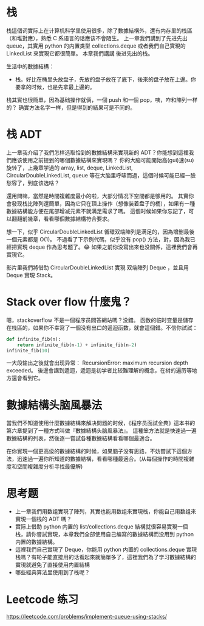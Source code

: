 # 栈

栈這個词實际上在计算机科学里使用很多，除了數據結構外，還有内存里的栈區 （和堆對應），熟悉 C 系语言的话應该不會陌生。
上一章我們講到了先进先出 queue，其實用 python 的内置类型 collections.deque 或者我們自己實現的 LinkedList 來實現它都很簡單。
本章我們講講 後进先出的栈。

生活中的數據結構：

- 栈。好比在桶里头放盘子，先放的盘子放在了底下，後來的盘子放在上邊。你要拿的时候，也是先拿最上邊的。

栈其實也很簡單，因為基础操作就俩，一個 push 和一個 pop，咦，咋和陣列一样的？
确實方法名字一样，但是得到的結果可是不同的。


# 栈 ADT

上一章我介绍了我們怎样选取恰到的數據結構來實現新的 ADT？你能想到這裡我們應该使用之前提到的哪個數據結構來實現嗎？
你的大脑可能開始高(gui)速(su)旋转了，上幾章学過的 array, list, deque, LinkedList, CircularDoubleLinkedList, queue
等在大脑里呼啸而過，這個时候可能已經一臉愁容了，到底该选啥？

還用問嘛，當然是時間複雜度最小的啦，大部分情况下空間都是够用的。
其實你會發现栈比陣列還簡單，因為它只在頂上操作（想像装着盘子的桶），如果有一種數據結構能方便在尾部增减元素不就满足需求了嗎。
這個时候如果你忘記了，可以翻翻前幾章，看看哪個數據結構符合要求。

想一下，似乎 CircularDoubleLinkedList 循環双端陣列是满足的，因為增删最後一個元素都是 O(1)。
不過看了下示例代碼，似乎没有 pop() 方法，對，因為我已經把實現 deque 作為思考题了。😂
如果之前你没寫出來也没關係，這裡我們會再實現它。


影片里我們將借助 CircularDoubleLinkedList 實現 双端陣列 Deque ，並且用 Deque 實現 Stack。


# Stack over flow 什麼鬼？
嗯，stackoverflow 不是一個程序员問答網站嗎？没錯。
函数的临时变量是儲存在栈區的，如果你不幸寫了一個没有出口的遞迴函数，就會這個錯。不信你試試：


```py
def infinite_fib(n):
    return infinite_fib(n-1) + infinite_fib(n-2)
infinite_fib(10)
```

一大段输出之後就會出现异常： RecursionError: maximum recursion depth exceeded。
後邊會講到遞迴，遞迴是初学者比较難理解的概念，在树的遍历等地方還會看到它。


# 數據結構头脑風暴法

當我們不知道使用什麼數據結構來解决問题的时候，《程序员面試金典》這本书的第六章提到了一種方式叫做『數據結構头脑風暴法』。
這種笨方法就是快速過一遍數據結構的列表，然後逐一嘗試各種數據結構看看哪個最適合。

在你實現一個更高级的數據結構的时候，如果脑子没有思路，不妨嘗試下這個方法，迅速過一遍你所知道的數據結構，看看哪種最適合。(从每個操作的時間複雜度和空間複雜度分析寻找最優解)

# 思考题
- 上一章我們用数组實現了陣列，其實也能用数组來實現栈，你能自己用数组來實現一個栈的 ADT 嗎？
- 實际上借助 python 内置的 list/collections.deque 結構就很容易實現一個栈，請你嘗試實現，本章我們全部使用自己编寫的數據結構而没用到 python 内置的數據結構。
- 這裡我們自己實現了 Deque，你能用 python 内置的 collections.deque 實現栈嗎？有轮子能直接用的话看起來就簡單多了，這裡我們為了学习數據結構的實現就避免了直接使用内置結構
- 哪些經典算法里使用到了栈呢？

# Leetcode 练习

https://leetcode.com/problems/implement-queue-using-stacks/

